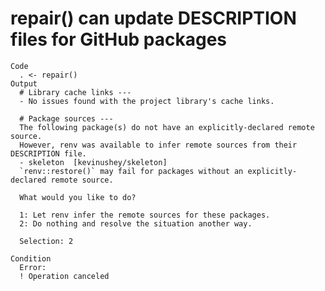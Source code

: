 # repair() can update DESCRIPTION files for GitHub packages

    Code
      . <- repair()
    Output
      # Library cache links ---
      - No issues found with the project library's cache links.
      
      # Package sources ---
      The following package(s) do not have an explicitly-declared remote source.
      However, renv was available to infer remote sources from their DESCRIPTION file.
      - skeleton  [kevinushey/skeleton]
      `renv::restore()` may fail for packages without an explicitly-declared remote source.
      
      What would you like to do?
      
      1: Let renv infer the remote sources for these packages.
      2: Do nothing and resolve the situation another way.
      
      Selection: 2
      
    Condition
      Error:
      ! Operation canceled

